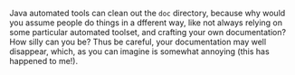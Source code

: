 Java automated tools can clean out the `doc` directory, because why would you
assume people do things in a dfferent way, like not always relying on some
particular automated toolset, and crafting your own documentation? How silly
can you be? Thus be careful, your documentation may well disappear, which, as
you can imagine is somewhat annoying (this has happened to me!).
